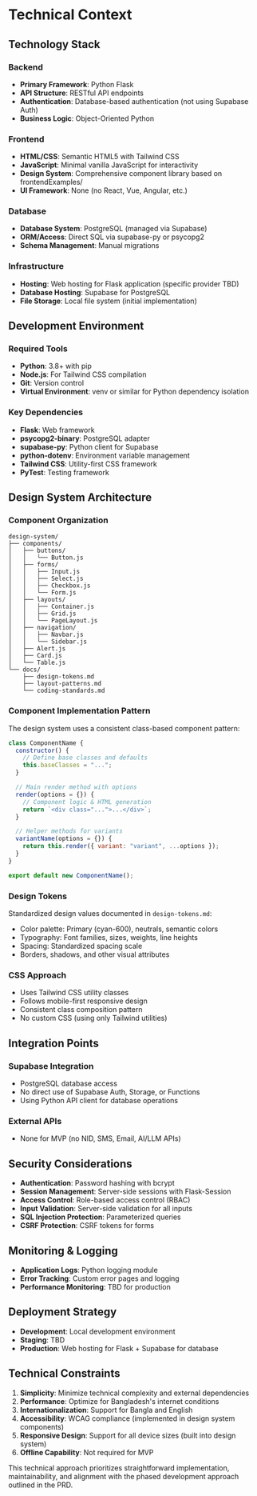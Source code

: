 # Technical Context

## Technology Stack

### Backend

- **Primary Framework**: Python Flask
- **API Structure**: RESTful API endpoints
- **Authentication**: Database-based authentication (not using Supabase Auth)
- **Business Logic**: Object-Oriented Python

### Frontend

- **HTML/CSS**: Semantic HTML5 with Tailwind CSS
- **JavaScript**: Minimal vanilla JavaScript for interactivity
- **Design System**: Comprehensive component library based on frontendExamples/
- **UI Framework**: None (no React, Vue, Angular, etc.)

### Database

- **Database System**: PostgreSQL (managed via Supabase)
- **ORM/Access**: Direct SQL via supabase-py or psycopg2
- **Schema Management**: Manual migrations

### Infrastructure

- **Hosting**: Web hosting for Flask application (specific provider TBD)
- **Database Hosting**: Supabase for PostgreSQL
- **File Storage**: Local file system (initial implementation)

## Development Environment

### Required Tools

- **Python**: 3.8+ with pip
- **Node.js**: For Tailwind CSS compilation
- **Git**: Version control
- **Virtual Environment**: venv or similar for Python dependency isolation

### Key Dependencies

- **Flask**: Web framework
- **psycopg2-binary**: PostgreSQL adapter
- **supabase-py**: Python client for Supabase
- **python-dotenv**: Environment variable management
- **Tailwind CSS**: Utility-first CSS framework
- **PyTest**: Testing framework

## Design System Architecture

### Component Organization

```
design-system/
├── components/
│   ├── buttons/
│   │   └── Button.js
│   ├── forms/
│   │   ├── Input.js
│   │   ├── Select.js
│   │   ├── Checkbox.js
│   │   └── Form.js
│   ├── layouts/
│   │   ├── Container.js
│   │   ├── Grid.js
│   │   └── PageLayout.js
│   ├── navigation/
│   │   ├── Navbar.js
│   │   └── Sidebar.js
│   ├── Alert.js
│   ├── Card.js
│   └── Table.js
└── docs/
    ├── design-tokens.md
    ├── layout-patterns.md
    └── coding-standards.md
```

### Component Implementation Pattern

The design system uses a consistent class-based component pattern:

```javascript
class ComponentName {
  constructor() {
    // Define base classes and defaults
    this.baseClasses = "...";
  }

  // Main render method with options
  render(options = {}) {
    // Component logic & HTML generation
    return `<div class="...">...</div>`;
  }

  // Helper methods for variants
  variantName(options = {}) {
    return this.render({ variant: "variant", ...options });
  }
}

export default new ComponentName();
```

### Design Tokens

Standardized design values documented in `design-tokens.md`:

- Color palette: Primary (cyan-600), neutrals, semantic colors
- Typography: Font families, sizes, weights, line heights
- Spacing: Standardized spacing scale
- Borders, shadows, and other visual attributes

### CSS Approach

- Uses Tailwind CSS utility classes
- Follows mobile-first responsive design
- Consistent class composition pattern
- No custom CSS (using only Tailwind utilities)

## Integration Points

### Supabase Integration

- PostgreSQL database access
- No direct use of Supabase Auth, Storage, or Functions
- Using Python API client for database operations

### External APIs

- None for MVP (no NID, SMS, Email, AI/LLM APIs)

## Security Considerations

- **Authentication**: Password hashing with bcrypt
- **Session Management**: Server-side sessions with Flask-Session
- **Access Control**: Role-based access control (RBAC)
- **Input Validation**: Server-side validation for all inputs
- **SQL Injection Protection**: Parameterized queries
- **CSRF Protection**: CSRF tokens for forms

## Monitoring & Logging

- **Application Logs**: Python logging module
- **Error Tracking**: Custom error pages and logging
- **Performance Monitoring**: TBD for production

## Deployment Strategy

- **Development**: Local development environment
- **Staging**: TBD
- **Production**: Web hosting for Flask + Supabase for database

## Technical Constraints

1. **Simplicity**: Minimize technical complexity and external dependencies
2. **Performance**: Optimize for Bangladesh's internet conditions
3. **Internationalization**: Support for Bangla and English
4. **Accessibility**: WCAG compliance (implemented in design system components)
5. **Responsive Design**: Support for all device sizes (built into design system)
6. **Offline Capability**: Not required for MVP

This technical approach prioritizes straightforward implementation, maintainability, and alignment with the phased development approach outlined in the PRD.
